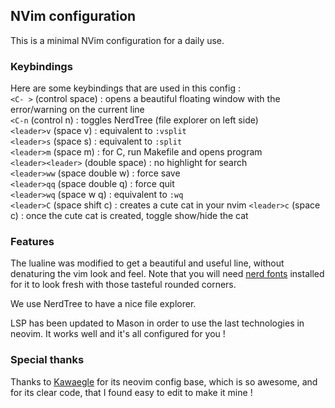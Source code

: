 ## NVim configuration

This is a minimal NVim configuration for a daily use.

### Keybindings

Here are some keybindings that are used in this config :  
`<C- >` (control space) : opens a beautiful floating window with the error/warning on the current line  
`<C-n` (control n) : toggles NerdTree (file explorer on left side)  
`<leader>v` (space v) : equivalent to `:vsplit`  
`<leader>s` (space s) : equivalent to `:split`  
`<leader>m` (space m) : for C, run Makefile and opens program  
`<leader><leader>` (double space) : no highlight for search  
`<leader>ww` (space double w) : force save  
`<leader>qq` (space double q) : force quit  
`<leader>wq` (space w q) : equivalent to `:wq`  
`<leader>C` (space shift c) : creates a cute cat in your nvim
`<leader>c` (space c) : once the cute cat is created, toggle show/hide the cat

### Features

The lualine was modified to get a beautiful and useful line, without denaturing the vim look and feel.
Note that you will need [nerd fonts](https://github.com/ryanoasis/nerd-fonts) installed for it to look fresh with those tasteful rounded corners.

We use NerdTree to have a nice file explorer.

LSP has been updated to Mason in order to use the last technologies in neovim. It works well and it's all configured for you !

### Special thanks

Thanks to [Kawaegle](https://github.com/kawaegle) for its neovim config base, which is so awesome, and for its clear code, that I found easy to edit to make it mine !
